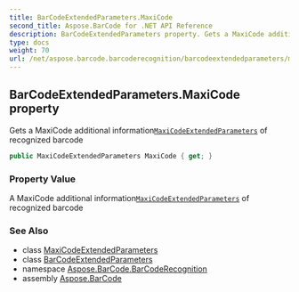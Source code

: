 ```yaml
---
title: BarCodeExtendedParameters.MaxiCode
second_title: Aspose.BarCode for .NET API Reference
description: BarCodeExtendedParameters property. Gets a MaxiCode additional informationMaxiCodeExtendedParameters of recognized barcode
type: docs
weight: 70
url: /net/aspose.barcode.barcoderecognition/barcodeextendedparameters/maxicode/
---
```

## BarCodeExtendedParameters.MaxiCode property

Gets a MaxiCode additional information[`MaxiCodeExtendedParameters`](../../maxicodeextendedparameters/) of recognized barcode

```csharp
public MaxiCodeExtendedParameters MaxiCode { get; }
```

### Property Value

A MaxiCode additional information[`MaxiCodeExtendedParameters`](../../maxicodeextendedparameters/) of recognized barcode

### See Also

* class [MaxiCodeExtendedParameters](../../maxicodeextendedparameters/)
* class [BarCodeExtendedParameters](../)
* namespace [Aspose.BarCode.BarCodeRecognition](../../../aspose.barcode.barcoderecognition/)
* assembly [Aspose.BarCode](../../../)


